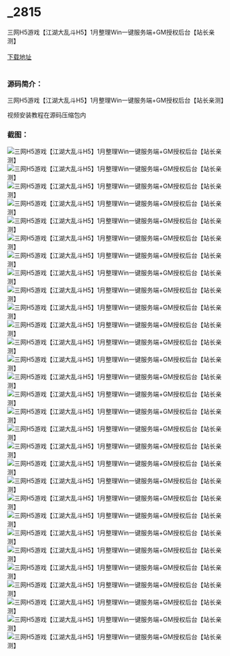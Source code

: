 # _2815
三网H5游戏【江湖大乱斗H5】1月整理Win一键服务端+GM授权后台【站长亲测】
<br/></br>
[下载地址](https://www.uuid2.com/2815.html "下载地址")
<br/></br>
<h3>源码简介：</h3>
<p>三网H5游戏【江湖大乱斗H5】1月整理Win一键服务端+GM授权后台【站长亲测】<p>
<p>视频安装教程在源码压缩包内<p>
<h3>截图：</h3>
<img src="https://www.uuid2.com/wp-content/uploads/img/202201/7620d2c172.jpg" alt="三网H5游戏【江湖大乱斗H5】1月整理Win一键服务端+GM授权后台【站长亲测】"><img src="https://www.uuid2.com/wp-content/uploads/img/202201/a87f640602.jpg" alt="三网H5游戏【江湖大乱斗H5】1月整理Win一键服务端+GM授权后台【站长亲测】"><img src="https://www.uuid2.com/wp-content/uploads/img/202201/21139f1350.jpg" alt="三网H5游戏【江湖大乱斗H5】1月整理Win一键服务端+GM授权后台【站长亲测】"><img src="https://www.uuid2.com/wp-content/uploads/img/202201/44bbe7d420.jpg" alt="三网H5游戏【江湖大乱斗H5】1月整理Win一键服务端+GM授权后台【站长亲测】"><img src="https://www.uuid2.com/wp-content/uploads/img/202201/10adaa3258.jpg" alt="三网H5游戏【江湖大乱斗H5】1月整理Win一键服务端+GM授权后台【站长亲测】"><img src="https://www.uuid2.com/wp-content/uploads/img/202201/6ea2e10400.jpg" alt="三网H5游戏【江湖大乱斗H5】1月整理Win一键服务端+GM授权后台【站长亲测】"><img src="https://www.uuid2.com/wp-content/uploads/img/202201/5bb51b4572.jpg" alt="三网H5游戏【江湖大乱斗H5】1月整理Win一键服务端+GM授权后台【站长亲测】"><img src="https://www.uuid2.com/wp-content/uploads/img/202201/ecaa39d333.jpg" alt="三网H5游戏【江湖大乱斗H5】1月整理Win一键服务端+GM授权后台【站长亲测】"><img src="https://www.uuid2.com/wp-content/uploads/img/202201/28f78f9991.jpg" alt="三网H5游戏【江湖大乱斗H5】1月整理Win一键服务端+GM授权后台【站长亲测】"><img src="https://www.uuid2.com/wp-content/uploads/img/202201/0205b2d309.jpg" alt="三网H5游戏【江湖大乱斗H5】1月整理Win一键服务端+GM授权后台【站长亲测】"><img src="https://www.uuid2.com/wp-content/uploads/img/202201/420e498985.jpg" alt="三网H5游戏【江湖大乱斗H5】1月整理Win一键服务端+GM授权后台【站长亲测】"><img src="https://www.uuid2.com/wp-content/uploads/img/202201/62c03fa223.jpg" alt="三网H5游戏【江湖大乱斗H5】1月整理Win一键服务端+GM授权后台【站长亲测】"><img src="https://www.uuid2.com/wp-content/uploads/img/202201/4af5115709.jpg" alt="三网H5游戏【江湖大乱斗H5】1月整理Win一键服务端+GM授权后台【站长亲测】"><img src="https://www.uuid2.com/wp-content/uploads/img/202201/c8ad289787.jpg" alt="三网H5游戏【江湖大乱斗H5】1月整理Win一键服务端+GM授权后台【站长亲测】"><img src="https://www.uuid2.com/wp-content/uploads/img/202201/b69eca5128.jpg" alt="三网H5游戏【江湖大乱斗H5】1月整理Win一键服务端+GM授权后台【站长亲测】"><img src="https://www.uuid2.com/wp-content/uploads/img/202201/27c8a08676.jpg" alt="三网H5游戏【江湖大乱斗H5】1月整理Win一键服务端+GM授权后台【站长亲测】"><img src="https://www.uuid2.com/wp-content/uploads/img/202201/72f5d9c669.jpg" alt="三网H5游戏【江湖大乱斗H5】1月整理Win一键服务端+GM授权后台【站长亲测】"><img src="https://www.uuid2.com/wp-content/uploads/img/202201/08ef7b2519.jpg" alt="三网H5游戏【江湖大乱斗H5】1月整理Win一键服务端+GM授权后台【站长亲测】"><img src="https://www.uuid2.com/wp-content/uploads/img/202201/1a2c873374.jpg" alt="三网H5游戏【江湖大乱斗H5】1月整理Win一键服务端+GM授权后台【站长亲测】"><img src="https://www.uuid2.com/wp-content/uploads/img/202201/0dc435b822.jpg" alt="三网H5游戏【江湖大乱斗H5】1月整理Win一键服务端+GM授权后台【站长亲测】"><img src="https://www.uuid2.com/wp-content/uploads/img/202201/429c87c856.jpg" alt="三网H5游戏【江湖大乱斗H5】1月整理Win一键服务端+GM授权后台【站长亲测】"><img src="https://www.uuid2.com/wp-content/uploads/img/202201/ac263c2896.jpg" alt="三网H5游戏【江湖大乱斗H5】1月整理Win一键服务端+GM授权后台【站长亲测】"><img src="https://www.uuid2.com/wp-content/uploads/img/202201/9c2f2a7743.jpg" alt="三网H5游戏【江湖大乱斗H5】1月整理Win一键服务端+GM授权后台【站长亲测】"><img src="https://www.uuid2.com/wp-content/uploads/img/202201/cfdc891514.jpg" alt="三网H5游戏【江湖大乱斗H5】1月整理Win一键服务端+GM授权后台【站长亲测】"><img src="https://www.uuid2.com/wp-content/uploads/img/202201/8f6fbb0412.jpg" alt="三网H5游戏【江湖大乱斗H5】1月整理Win一键服务端+GM授权后台【站长亲测】"><img src="https://www.uuid2.com/wp-content/uploads/img/202201/b7b0adc497.jpg" alt="三网H5游戏【江湖大乱斗H5】1月整理Win一键服务端+GM授权后台【站长亲测】"><img src="https://www.uuid2.com/wp-content/uploads/img/202201/e42569f591.jpg" alt="三网H5游戏【江湖大乱斗H5】1月整理Win一键服务端+GM授权后台【站长亲测】"><img src="https://www.uuid2.com/wp-content/uploads/img/202201/fcb11e3120.jpg" alt="三网H5游戏【江湖大乱斗H5】1月整理Win一键服务端+GM授权后台【站长亲测】"><img src="https://www.uuid2.com/wp-content/uploads/img/202201/7e25a61376.jpg" alt="三网H5游戏【江湖大乱斗H5】1月整理Win一键服务端+GM授权后台【站长亲测】">
